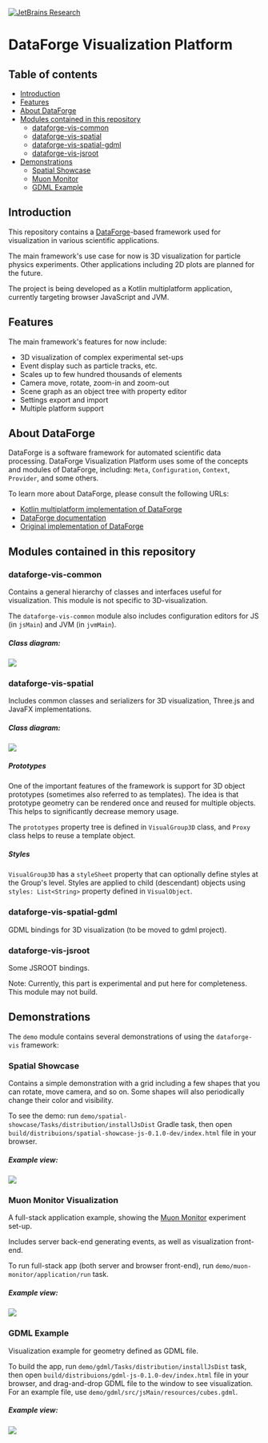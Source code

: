 [![JetBrains Research](https://jb.gg/badges/research.svg)](https://confluence.jetbrains.com/display/ALL/JetBrains+on+GitHub)

# DataForge Visualization Platform

## Table of contents

* [Introduction](#introduction)
* [Features](#features)
* [About DataForge](#about-dataforge)
* [Modules contained in this repository](#modules-contained-in-this-repository)
  * [dataforge-vis-common](#dataforge-vis-common)
  * [dataforge-vis-spatial](#dataforge-vis-spatial)
  * [dataforge-vis-spatial-gdml](#dataforge-vis-spatial-gdml)
  * [dataforge-vis-jsroot](#dataforge-vis-jsroot)
* [Demonstrations](#demonstrations)
  * [Spatial Showcase](#spatial-showcase)
  * [Muon Monitor](#muon-monitor-visualization)
  * [GDML Example](#gdml-example)


## Introduction

This repository contains a [DataForge](#about-dataforge)\-based framework 
used for visualization in various scientific applications. 

The main framework's use case for now is 3D visualization for particle physics experiments. 
Other applications including 2D plots are planned for the future.

The project is being developed as a Kotlin multiplatform application, currently targeting browser 
JavaScript and JVM.


## Features

The main framework's features for now include:
- 3D visualization of complex experimental set-ups
- Event display such as particle tracks, etc.
- Scales up to few hundred thousands of elements
- Camera move, rotate, zoom-in and zoom-out
- Scene graph as an object tree with property editor
- Settings export and import
- Multiple platform support


## About DataForge

DataForge is a software framework for automated scientific data processing. DataForge Visualization
Platform uses some of the concepts and modules of DataForge, including: `Meta`, `Configuration`, `Context`,
`Provider`, and some others.

To learn more about DataForge, please consult the following URLs:
 * [Kotlin multiplatform implementation of DataForge](https://github.com/mipt-npm/dataforge-core)  
 * [DataForge documentation](http://npm.mipt.ru/dataforge/) 
 * [Original implementation of DataForge](https://bitbucket.org/Altavir/dataforge/src/default/)


## Modules contained in this repository

### dataforge-vis-common 

Contains a general hierarchy of classes and interfaces useful for visualization. 
This module is not specific to 3D-visualization.

The `dataforge-vis-common` module also includes configuration editors for JS (in `jsMain`) and JVM (in `jvmMain`).

##### Class diagram: 

![](doc/resources/class-diag-common.png)


### dataforge-vis-spatial

Includes common classes and serializers for 3D visualization, Three.js and JavaFX implementations.

##### Class diagram:

![](doc/resources/class-diag-3d.png)

##### Prototypes

One of the important features of the framework is support for 3D object prototypes (sometimes
also referred to as templates). The idea is that prototype geometry can be rendered once and reused 
for multiple objects. This helps to significantly decrease memory usage.

The `prototypes` property tree is defined in `VisualGroup3D` class, and `Proxy` class helps to reuse a template object. 

##### Styles

`VisualGroup3D` has a `styleSheet` property that can optionally define styles at the Group's 
level. Styles are applied to child (descendant) objects using `styles: List<String>` property defined 
in `VisualObject`. 


### dataforge-vis-spatial-gdml

GDML bindings for 3D visualization (to be moved to gdml project).


### dataforge-vis-jsroot

Some JSROOT bindings. 

Note: Currently, this part is experimental and put here for completeness. This module may not build.


## Demonstrations

The `demo` module contains several demonstrations of using the `dataforge-vis` framework:

### Spatial Showcase

Contains a simple demonstration with a grid including a few shapes that you can rotate, move camera, and so on.
Some shapes will also periodically change their color and visibility. 
 
To see the demo: run `demo/spatial-showcase/Tasks/distribution/installJsDist` Gradle task, then open
`build/distribuions/spatial-showcase-js-0.1.0-dev/index.html` file in your browser.

##### Example view:

![](doc/resources/spatial-showcase.png)

### Muon Monitor Visualization

A full-stack application example, showing the 
[Muon Monitor](http://npm.mipt.ru/projects/physics.html#mounMonitor) experiment set-up.

Includes server back-end generating events, as well as visualization front-end. 

To run full-stack app (both server and browser front-end), run 
`demo/muon-monitor/application/run` task.

##### Example view:

![](doc/resources/muon-monitor.png)

### GDML Example

Visualization example for geometry defined as GDML file. 

To build the app, run `demo/gdml/Tasks/distribution/installJsDist` task, then open
`build/distribuions/gdml-js-0.1.0-dev/index.html` file in your browser, and
drag-and-drop GDML file to the window to see visualization. For an example file, use 
`demo/gdml/src/jsMain/resources/cubes.gdml`.

##### Example view:

![](doc/resources/gdml-demo.png)
